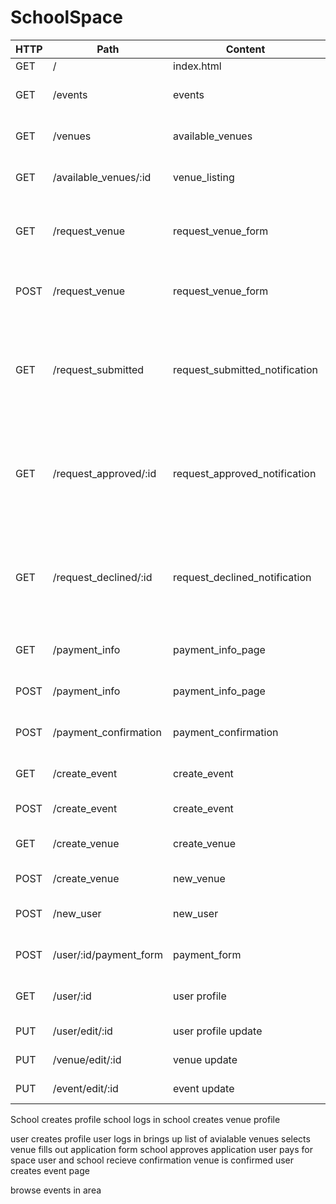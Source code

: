 # SchoolSpace

| HTTP | Path                   | Content                         | Notes                                                                          |
|------|------------------------|---------------------------------|--------------------------------------------------------------------------------|
| GET  | /                      | index.html                      | home                                                                           |
| GET  | /events                | events                          | renders list of upcoming events                                                |
| GET  | /venues                | available_venues                | renders list of available venues                                               |
| GET  | /available_venues/:id  | venue_listing                   | renders individual venue page                                                  |
| GET  | /request_venue         | request_venue_form              | renders eform application to request venue                                     |
| POST | /request_venue         | request_venue_form              | posts data from request form to DB                                             |
| GET  | /request_submitted     | request_submitted_notification  | sends notification to user and school admin that a request has been submitted  |
| GET  | /request_approved/:id  | request_approved_notification   | sends notification to user and school admin that the request has been approved |
| GET  | /request_declined/:id  | request_declined_notification   | sends notification to user and school admin that the request has been declined |
| GET  | /payment_info          | payment_info_page               | renders payment page                                                           |
| POST | /payment_info          | payment_info_page               | posts payment info                                                             |
| POST | /payment_confirmation  | payment_confirmation            | renders payment confirmation                                                   |
| GET  | /create_event          | create_event                    | renders create event page                                                      |
| POST | /create_event          | create_event                    | posts event data to DB                                                         |
| GET  | /create_venue          | create_venue                    | renders create new venue page                                                  |
| POST | /create_venue          | new_venue                       | posts new venue                                                                |
| POST | /new_user              | new_user                        | creates new user account                                                       |
| POST | /user/:id/payment_form | payment_form                    | posts payment info to DB                                                       |
| GET  | /user/:id              | user profile                    | renders users profile information                                              |
| PUT  | /user/edit/:id         | user profile update             | updates user profile                                                           |
| PUT  | /venue/edit/:id        | venue update                    | updates venue info                                                             |
| PUT  | /event/edit/:id        | event update                    | updates event info                                                             |


School creates profile
school logs in
school creates venue profile

user creates profile
user logs in
brings up list of avialable venues
selects venue
fills out application form
school approves application
user pays for space
user and school recieve confirmation
venue is confirmed
user creates event page

browse events in area